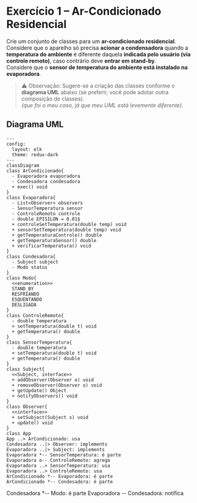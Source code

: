 # Exercício 1 – Ar-Condicionado Residencial

Crie um conjunto de classes para um **ar-condicionado residencial**. Considere que o aparelho só precisa **acionar a condensadora** quando a **temperatura do ambiente** é diferente daquela **indicada pelo usuário (via controle remoto)**, caso contrário deve **entrar em stand-by**.  
Considere que o **sensor de temperatura do ambiente está instalado na evaporadora**. 

> ⚠️ Observação: Sugere-se a criação das classes conforme o **diagrama UML** abaixo (se preferir, você pode adotar outra composição de classes).  
*(que foi o meu caso, já que meu UML está levemente diferente).*

## Diagrama UML 

```mermaid
---
config:
  layout: elk
  theme: redux-dark
---
classDiagram
class ArCondicionado{
  - Evaporadora evaporadora
  - Condesadora condesadora
  + exec() void
}
class Evaporadora{
  - List<Observer> observers
  - SensorTemperatura sensor
  - ControleRemoto controle
  - double EPISILON = 0.01$
  + controleSetTemperatura(double temp) void
  + sensorSetTemperatura(double temp) void
  + getTemperaturaControle() double
  + getTemperaturaSensor() double
  + verificarTemperatura() void
}
class Condesadora{
  - Subject subject
  - Modo status
}
class Modo{
  <<enumeration>>
  STAND_BY
  RESFRIANDO
  ESQUENTANDO
  DESLIGADA
}
class ControleRemoto{
  - double temperatura
  + setTemperatura(double t) void
  + getTemperatura() double
}
class SensorTemperatura{
  - double temperatura
  + setTemperatura(double t) void
  + getTemperatura() double
}
class Subject{
  <<Subject, interface>>
  + addObserver(Observer o) void 
  + removeObserver(Observer o) void
  + getUpdate() Object
  + notifyObservers() void
}
class Observer{
  <<interface>>
  + setSubject(Subject s) void
  + update() void
}
class App
App ..> ArCondicionado: usa
Condesadora ..|> Observer: implements
Evaporadora ..|> Subject: implements
Evaporadora *-- SensorTemperatura: é parte
Evaporadora o-- ControleRemoto: agrega
Evaporadora ..> SensorTemperatura: usa
Evaporadora ..> ControleRemoto: usa
ArCondicionado *-- Evaporadora: é parte
ArCondicionado *-- Condesadora: é parte
```
Condesadora *-- Modo: é parte
Evaporadora -- Condesadora: notifica
